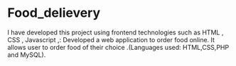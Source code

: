# Food_delievery
I have developed this project using frontend technologies such as HTML , CSS , Javascript ,: Developed a web application to order food online. It allows user to order food of their choice .(Languages used: HTML,CSS,PHP and MySQL).

